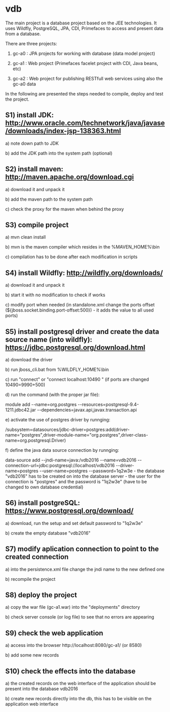 # vdb

The main project is a database project based on the JEE technologies. It uses Wildfly, PostgreSQL, JPA, CDI, Primefaces to access and present data from a database.

There are three projects:

1) gc-a0 : JPA projects for working with database (data model project)

2) gc-a1 : Web project (Primefaces facelet project with CDI, Java beans, etc)

3) gc-a2 : Web project for publishing RESTfull web services using also the gc-a0 data

In the following are presented the steps needed to compile, deploy and test the project.

## S1) install JDK: http://www.oracle.com/technetwork/java/javase/downloads/index-jsp-138363.html

a) note down path to JDK 

b) add the JDK path into the system path (optional)

## S2) install maven: http://maven.apache.org/download.cgi

a) download it and unpack it

b) add the maven path to the system path

c) check the proxy for the maven when behind the proxy

## S3) compile project 

a) mvn clean install

b) mvn is the maven compiler which resides in the %MAVEN_HOME%\bin

c) compilation has to be done after each modification in scripts

## S4) install Wildfly: http://wildfly.org/downloads/

a) download it and unpack it

b) start it with no modification to check if works 

c) modify port when needed (in standalone.xml change the ports offset (${jboss.socket.binding.port-offset:500}) - it adds the value to all used ports)

## S5) install postgresql driver and create the data source name (into wildfly): https://jdbc.postgresql.org/download.html

a) download the driver 

b) run jboss_cli.bat from %WILDFLY_HOME%\bin

c) run "connect" or "connect localhost:10490 " (if ports are changed 10490=9990+500)

d) run the command (with the proper jar file):

module add --name=org.postgres --resources=postgresql-9.4-1211.jdbc42.jar --dependencies=javax.api,javax.transaction.api

e) activate the use of postgres driver by runnging:

/subsystem=datasources/jdbc-driver=postgres:add(driver-name="postgres",driver-module-name="org.postgres",driver-class-name=org.postgresql.Driver)

f) define the java data source connection by runnging:

data-source add --jndi-name=java:/vdb2016 --name=vdb2016 --connection-url=jdbc:postgresql://localhost/vdb2016 --driver-name=postgres --user-name=postgres --password=1q2w3e
	- the database "vdb2016" has to be created on into the database server
	- the user for the connection is "postgres" and the password is "1q2w3e" (have to be changed to own database credential)
	
## S6) install postgreSQL: https://www.postgresql.org/download/

a) download, run the setup and set default password to "1q2w3e"

b) create the empty database "vdb2016"

## S7) modify aplication connection to point to the created connection

a) into the persistence.xml file change the jndi name to the new defined one

b) recompile the project

## S8) deploy the project 

a) copy the war file (gc-a1.war) into the "deployments" directory

b) check server console (or log file) to see that no errors are appearing

## S9) check the web application

a) access into the browser http://localhost:8080/gc-a1/ (or 8580)

b) add some new records

## S10) check the effects into the database

a) the created records on the web interface of the application should be present into the database vdb2016

b) create new records directly into the db, this has to be visible on the application web interface
